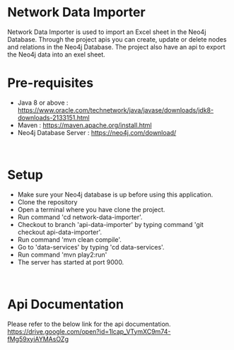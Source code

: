 # Network Data Importer
Network Data Importer is used to import an Excel sheet in the Neo4j Database. Through the project apis you can create, update or delete nodes and relations in the Neo4j Database.
The project also have an api to export the Neo4j data into an exel sheet.
<br>

# Pre-requisites
* Java 8 or above : https://www.oracle.com/technetwork/java/javase/downloads/jdk8-downloads-2133151.html
* Maven : https://maven.apache.org/install.html
* Neo4j Database Server : https://neo4j.com/download/
<br>

# Setup
* Make sure your Neo4j database is up before using this application.
* Clone the repository
* Open a terminal where you have clone the project.
* Run command 'cd network-data-importer'.
* Checkout to branch 'api-data-importer' by typing command 'git checkout api-data-importer'.
* Run command 'mvn clean compile'.
* Go to 'data-services' by typing 'cd data-services'.
* Run command 'mvn play2:run'
* The server has started at port 9000.
<br>

# Api Documentation
Please refer to the below link for the api documentation. <br>
https://drive.google.com/open?id=1lcap_VTymXC9m74-fMg59xyiAYMAsOZg

